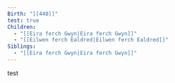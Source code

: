 ```yaml
---
Birth: "[[440]]"
test: true
Children:
  - "[[Eira ferch Gwyn|Eira ferch Gwyn]]"
  - "[[Eilwen ferch Ealdred|Eilwen ferch Ealdred]]"
Siblings:
  - "[[Eira ferch Gwyn|Eira ferch Gwyn]]"
---
```


<div style="width:100%; height:700px;" id="tree">test</div>


<script>

  document.onreadystatechange = function () {
     if (document.readyState == "complete") {
     	  let family = new FamilyTree(document.getElementById("tree"), {
            nodeBinding: {
                field_0: "name"
            },
            nodes: [
                { id: 1, pids: [2], name: "Amber McKenzie", gender: "female" },
                { id: 2, pids: [1], name: "Ava Field", gender: "male" },
                { id: 3, mid: 1, fid: 2, name: "Peter Stevens", gender: "male" }  
            ]
        });
   }
	
</script>